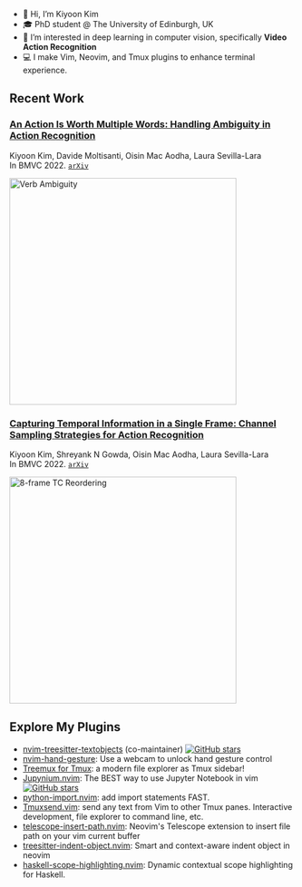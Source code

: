 - 👋 Hi, I’m Kiyoon Kim
- 🎓️ PhD student @ The University of Edinburgh, UK
- 👀 I’m interested in deep learning in computer vision, specifically **Video Action Recognition**
- 💻 I make Vim, Neovim, and Tmux plugins to enhance terminal experience.

## Recent Work
### [An Action Is Worth Multiple Words: Handling Ambiguity in Action Recognition](https://github.com/kiyoon/verb_ambiguity)

Kiyoon Kim, Davide Moltisanti, Oisin Mac Aodha, Laura Sevilla-Lara  
In BMVC 2022. [`arXiv`](https://arxiv.org/abs/2210.04933)  

<img src="https://user-images.githubusercontent.com/12980409/193856345-e0287624-4c84-46af-b245-c07ff263c424.png" alt="Verb Ambiguity" width="400"> 

### [Capturing Temporal Information in a Single Frame: Channel Sampling Strategies for Action Recognition](https://github.com/kiyoon/channel_sampling)

Kiyoon Kim, Shreyank N Gowda, Oisin Mac Aodha, Laura Sevilla-Lara  
In BMVC 2022. [`arXiv`](http://arxiv.org/abs/2201.10394)

<img src="https://user-images.githubusercontent.com/12980409/151038213-12bdad91-7895-40e7-9304-126079fed637.png" alt="8-frame TC Reordering" width="400">  

## Explore My Plugins

- [nvim-treesitter-textobjects](https://github.com/nvim-treesitter/nvim-treesitter-textobjects) (co-maintainer) [![GitHub stars](https://img.shields.io/github/stars/nvim-treesitter/nvim-treesitter-textobjects.svg?style=social&label=Star)](https://GitHub.com/nvim-treesitter/nvim-treesitter-textobjects/stargazers/)
- [nvim-hand-gesture](https://github.com/kiyoon/nvim-hand-gesture): Use a webcam to unlock hand gesture control
- [Treemux for Tmux](https://github.com/kiyoon/treemux): a modern file explorer as Tmux sidebar!
- [Jupynium.nvim](https://github.com/kiyoon/jupynium.nvim): The BEST way to use Jupyter Notebook in vim [![GitHub stars](https://img.shields.io/github/stars/kiyoon/jupynium.nvim.svg?style=social&label=Star)](https://github.com/kiyoon/jupynium.nvim/stargazers/)
- [python-import.nvim](https://github.com/kiyoon/python-import.nvim): add import statements FAST.
- [Tmuxsend.vim](https://github.com/kiyoon/tmuxsend.vim): send any text from Vim to other Tmux panes. Interactive development, file explorer to command line, etc.
- [telescope-insert-path.nvim](https://github.com/kiyoon/telescope-insert-path.nvim): Neovim's Telescope extension to insert file path on your vim current buffer
- [treesitter-indent-object.nvim](https://github.com/kiyoon/treesitter-indent-object.nvim): Smart and context-aware indent object in neovim
- [haskell-scope-highlighting.nvim](https://github.com/kiyoon/haskell-scope-highlighting.nvim): Dynamic contextual scope highlighting for Haskell.
